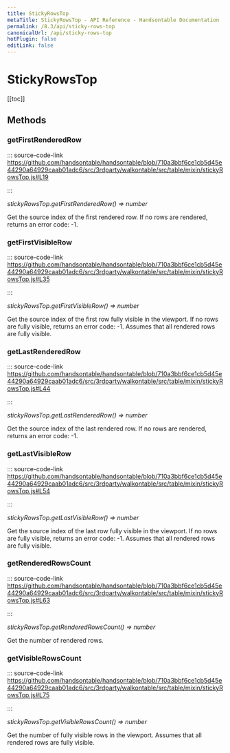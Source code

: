 ```yaml
---
title: StickyRowsTop
metaTitle: StickyRowsTop - API Reference - Handsontable Documentation
permalink: /8.3/api/sticky-rows-top
canonicalUrl: /api/sticky-rows-top
hotPlugin: false
editLink: false
---
```


# StickyRowsTop

[[toc]]
## Methods

### getFirstRenderedRow
  
::: source-code-link https://github.com/handsontable/handsontable/blob/710a3bbf6ce1cb5d45e44290a64929caab01adc6/src/3rdparty/walkontable/src/table/mixin/stickyRowsTop.js#L19

:::

_stickyRowsTop.getFirstRenderedRow() ⇒ number_

Get the source index of the first rendered row. If no rows are rendered, returns an error code: -1.



### getFirstVisibleRow
  
::: source-code-link https://github.com/handsontable/handsontable/blob/710a3bbf6ce1cb5d45e44290a64929caab01adc6/src/3rdparty/walkontable/src/table/mixin/stickyRowsTop.js#L35

:::

_stickyRowsTop.getFirstVisibleRow() ⇒ number_

Get the source index of the first row fully visible in the viewport. If no rows are fully visible, returns an error code: -1.
Assumes that all rendered rows are fully visible.



### getLastRenderedRow
  
::: source-code-link https://github.com/handsontable/handsontable/blob/710a3bbf6ce1cb5d45e44290a64929caab01adc6/src/3rdparty/walkontable/src/table/mixin/stickyRowsTop.js#L44

:::

_stickyRowsTop.getLastRenderedRow() ⇒ number_

Get the source index of the last rendered row. If no rows are rendered, returns an error code: -1.



### getLastVisibleRow
  
::: source-code-link https://github.com/handsontable/handsontable/blob/710a3bbf6ce1cb5d45e44290a64929caab01adc6/src/3rdparty/walkontable/src/table/mixin/stickyRowsTop.js#L54

:::

_stickyRowsTop.getLastVisibleRow() ⇒ number_

Get the source index of the last row fully visible in the viewport. If no rows are fully visible, returns an error code: -1.
Assumes that all rendered rows are fully visible.



### getRenderedRowsCount
  
::: source-code-link https://github.com/handsontable/handsontable/blob/710a3bbf6ce1cb5d45e44290a64929caab01adc6/src/3rdparty/walkontable/src/table/mixin/stickyRowsTop.js#L63

:::

_stickyRowsTop.getRenderedRowsCount() ⇒ number_

Get the number of rendered rows.



### getVisibleRowsCount
  
::: source-code-link https://github.com/handsontable/handsontable/blob/710a3bbf6ce1cb5d45e44290a64929caab01adc6/src/3rdparty/walkontable/src/table/mixin/stickyRowsTop.js#L75

:::

_stickyRowsTop.getVisibleRowsCount() ⇒ number_

Get the number of fully visible rows in the viewport.
Assumes that all rendered rows are fully visible.


